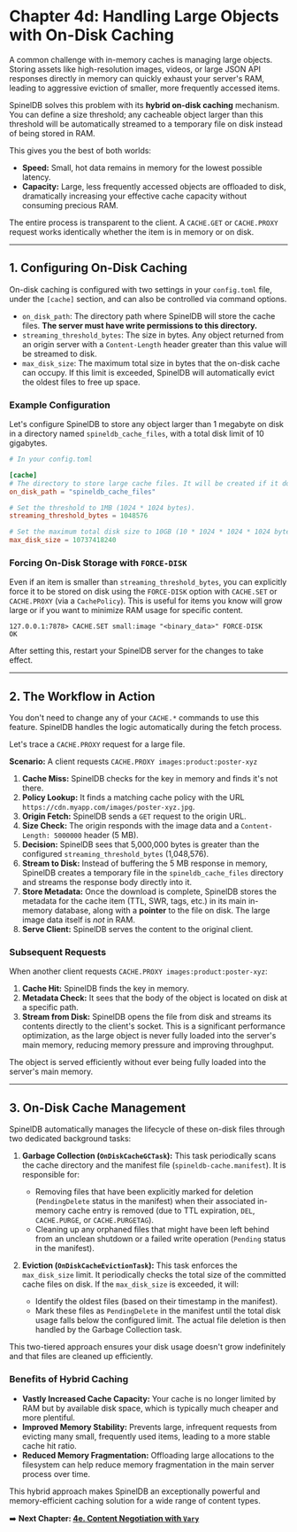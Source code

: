 # Chapter 4d: Handling Large Objects with On-Disk Caching

A common challenge with in-memory caches is managing large objects. Storing assets like high-resolution images, videos, or large JSON API responses directly in memory can quickly exhaust your server's RAM, leading to aggressive eviction of smaller, more frequently accessed items.

SpinelDB solves this problem with its **hybrid on-disk caching** mechanism. You can define a size threshold; any cacheable object larger than this threshold will be automatically streamed to a temporary file on disk instead of being stored in RAM.

This gives you the best of both worlds:
*   **Speed:** Small, hot data remains in memory for the lowest possible latency.
*   **Capacity:** Large, less frequently accessed objects are offloaded to disk, dramatically increasing your effective cache capacity without consuming precious RAM.

The entire process is transparent to the client. A `CACHE.GET` or `CACHE.PROXY` request works identically whether the item is in memory or on disk.

---

## 1. Configuring On-Disk Caching

On-disk caching is configured with two settings in your `config.toml` file, under the `[cache]` section, and can also be controlled via command options.

*   `on_disk_path`: The directory path where SpinelDB will store the cache files. **The server must have write permissions to this directory.**
*   `streaming_threshold_bytes`: The size in bytes. Any object returned from an origin server with a `Content-Length` header greater than this value will be streamed to disk.
*   `max_disk_size`: The maximum total size in bytes that the on-disk cache can occupy. If this limit is exceeded, SpinelDB will automatically evict the oldest files to free up space.

### Example Configuration

Let's configure SpinelDB to store any object larger than 1 megabyte on disk in a directory named `spineldb_cache_files`, with a total disk limit of 10 gigabytes.

```toml
# In your config.toml

[cache]
# The directory to store large cache files. It will be created if it doesn't exist.
on_disk_path = "spineldb_cache_files"

# Set the threshold to 1MB (1024 * 1024 bytes).
streaming_threshold_bytes = 1048576

# Set the maximum total disk size to 10GB (10 * 1024 * 1024 * 1024 bytes).
max_disk_size = 10737418240
```

### Forcing On-Disk Storage with `FORCE-DISK`

Even if an item is smaller than `streaming_threshold_bytes`, you can explicitly force it to be stored on disk using the `FORCE-DISK` option with `CACHE.SET` or `CACHE.PROXY` (via a `CachePolicy`). This is useful for items you know will grow large or if you want to minimize RAM usage for specific content.

```shell
127.0.0.1:7878> CACHE.SET small:image "<binary_data>" FORCE-DISK
OK
```

After setting this, restart your SpinelDB server for the changes to take effect.

---

## 2. The Workflow in Action

You don't need to change any of your `CACHE.*` commands to use this feature. SpinelDB handles the logic automatically during the fetch process.

Let's trace a `CACHE.PROXY` request for a large file.

**Scenario:** A client requests `CACHE.PROXY images:product:poster-xyz`

1.  **Cache Miss:** SpinelDB checks for the key in memory and finds it's not there.
2.  **Policy Lookup:** It finds a matching cache policy with the URL `https://cdn.myapp.com/images/poster-xyz.jpg`.
3.  **Origin Fetch:** SpinelDB sends a `GET` request to the origin URL.
4.  **Size Check:** The origin responds with the image data and a `Content-Length: 5000000` header (5 MB).
5.  **Decision:** SpinelDB sees that 5,000,000 bytes is greater than the configured `streaming_threshold_bytes` (1,048,576).
6.  **Stream to Disk:** Instead of buffering the 5 MB response in memory, SpinelDB creates a temporary file in the `spineldb_cache_files` directory and streams the response body directly into it.
7.  **Store Metadata:** Once the download is complete, SpinelDB stores the metadata for the cache item (TTL, SWR, tags, etc.) in its main in-memory database, along with a **pointer** to the file on disk. The large image data itself is *not* in RAM.
8.  **Serve Client:** SpinelDB serves the content to the original client.

### Subsequent Requests

When another client requests `CACHE.PROXY images:product:poster-xyz`:
1.  **Cache Hit:** SpinelDB finds the key in memory.
2.  **Metadata Check:** It sees that the body of the object is located on disk at a specific path.
3.  **Stream from Disk:** SpinelDB opens the file from disk and streams its contents directly to the client's socket. This is a significant performance optimization, as the large object is never fully loaded into the server's main memory, reducing memory pressure and improving throughput.

The object is served efficiently without ever being fully loaded into the server's main memory.

---

## 3. On-Disk Cache Management

SpinelDB automatically manages the lifecycle of these on-disk files through two dedicated background tasks:

1.  **Garbage Collection (`OnDiskCacheGCTask`):** This task periodically scans the cache directory and the manifest file (`spineldb-cache.manifest`). It is responsible for:
    *   Removing files that have been explicitly marked for deletion (`PendingDelete` status in the manifest) when their associated in-memory cache entry is removed (due to TTL expiration, `DEL`, `CACHE.PURGE`, or `CACHE.PURGETAG`).
    *   Cleaning up any orphaned files that might have been left behind from an unclean shutdown or a failed write operation (`Pending` status in the manifest).

2.  **Eviction (`OnDiskCacheEvictionTask`):** This task enforces the `max_disk_size` limit. It periodically checks the total size of the committed cache files on disk. If the `max_disk_size` is exceeded, it will:
    *   Identify the oldest files (based on their timestamp in the manifest).
    *   Mark these files as `PendingDelete` in the manifest until the total disk usage falls below the configured limit. The actual file deletion is then handled by the Garbage Collection task.

This two-tiered approach ensures your disk usage doesn't grow indefinitely and that files are cleaned up efficiently.

### Benefits of Hybrid Caching

*   **Vastly Increased Cache Capacity:** Your cache is no longer limited by RAM but by available disk space, which is typically much cheaper and more plentiful.
*   **Improved Memory Stability:** Prevents large, infrequent requests from evicting many small, frequently used items, leading to a more stable cache hit ratio.
*   **Reduced Memory Fragmentation:** Offloading large allocations to the filesystem can help reduce memory fragmentation in the main server process over time.

This hybrid approach makes SpinelDB an exceptionally powerful and memory-efficient caching solution for a wide range of content types.

➡️ **Next Chapter: [4e. Content Negotiation with `Vary`](./04e-content-negotiation-vary.md)**
